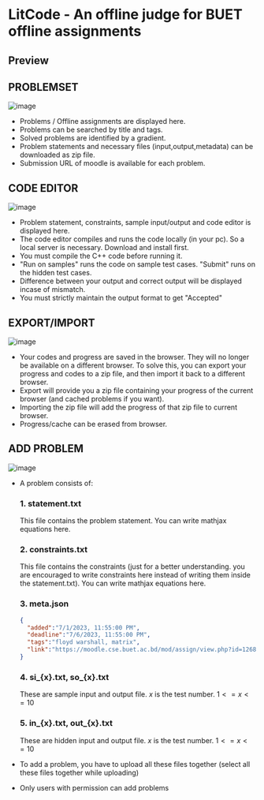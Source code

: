 # LitCode - An offline judge for BUET offline assignments

Preview
-------

## PROBLEMSET

![image](https://github.com/selen0phile/litcode/assets/59266402/fe85efed-20a7-457b-b3c2-11a48688b1a9)

- Problems / Offline assignments are displayed here.
- Problems can be searched by title and tags.
- Solved problems are identified by a gradient.
- Problem statements and necessary files (input,output,metadata) can be downloaded as zip file.
- Submission URL of moodle is available for each problem.

## CODE EDITOR

![image](https://github.com/selen0phile/litcode/assets/59266402/4254424e-47ca-4ea4-b08f-615cc09276a3)

- Problem statement, constraints, sample input/output and code editor is displayed here.
- The code editor compiles and runs the code locally (in your pc). So a local server is necessary. Download and install first.
- You must compile the C++ code before running it.
- "Run on samples" runs the code on sample test cases. "Submit" runs on the hidden test cases.
- Difference between your output and correct output will be displayed incase of mismatch.
- You must strictly maintain the output format to get "Accepted"

## EXPORT/IMPORT

![image](https://github.com/selen0phile/litcode/assets/59266402/b26675bf-e04b-49a1-a6fb-f21ee6d4bc9a)

- Your codes and progress are saved in the browser. They will no longer be available on a different browser. To solve this, you can export your progress and codes to a zip file, and then import it back to a different browser.
- Export will provide you a zip file containing your progress of the current browser (and cached problems if you want).
- Importing the zip file will add the progress of that zip file to current browser.
- Progress/cache can be erased from browser.

## ADD PROBLEM

![image](https://github.com/selen0phile/litcode/assets/59266402/a21a5f92-e226-4451-930e-e8f151bf6f48)

- A problem consists of:
  ### 1. statement.txt
  This file contains the problem statement. You can write mathjax equations here.
  ### 2. constraints.txt
  This file contains the constraints (just for a better understanding. you are encouraged to write constraints here instead of writing them inside the statement.txt). You can write mathjax equations here.
  ### 3. meta.json
  ```json
  {
    "added":"7/1/2023, 11:55:00 PM",
    "deadline":"7/6/2023, 11:55:00 PM",
    "tags":"floyd warshall, matrix",
    "link":"https://moodle.cse.buet.ac.bd/mod/assign/view.php?id=12686"
  }
  ```
  ### 4. si_{x}.txt, so_{x}.txt
  These are sample input and output file. $x$ is the test number. $1<=x<=10$
  ### 5. in_{x}.txt, out_{x}.txt
  These are hidden input and output file. $x$ is the test number. $1<=x<=10$

- To add a problem, you have to upload all these files together (select all these files together while uploading)
- Only users with permission can add problems
  
